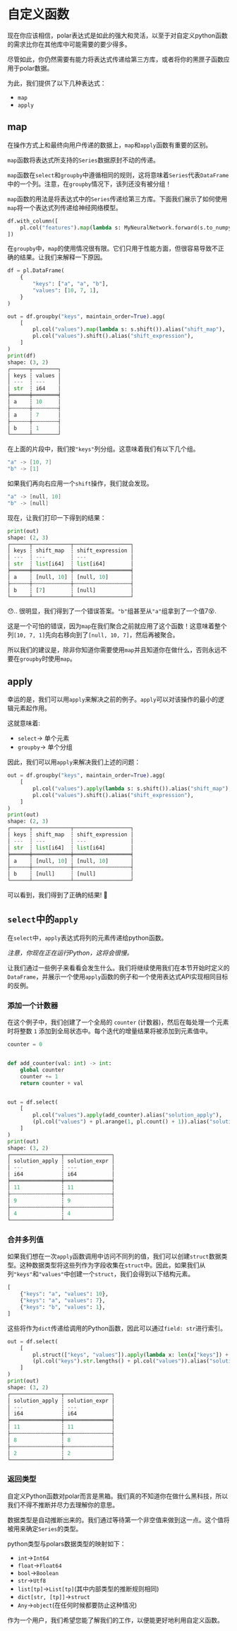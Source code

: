 # 自定义函数

现在你应该相信，polar表达式是如此的强大和灵活，以至于对自定义python函数的需求比你在其他库中可能需要的要少得多。

尽管如此，你仍然需要有能力将表达式传递给第三方库，或者将你的黑匣子函数应用于polar数据。

为此，我们提供了以下几种表达式：
- `map`
- `apply`

## map

在操作方式上和最终向用户传递的数据上，`map`和`apply`函数有重要的区别。

`map`函数将表达式所支持的`Series`数据原封不动的传递。

`map`函数在`select`和`groupby`中遵循相同的规则，这将意味着`Series`代表`DataFrame`中的一个列。注意，在`groupby`情况下，该列还没有被分组！

`map`函数的用法是将表达式中的`Series`传递给第三方库。下面我们展示了如何使用`map`将一个表达式列传递给神经网络模型。

```python
df.with_column([
    pl.col("features").map(lambda s: MyNeuralNetwork.forward(s.to_numpy())).alias("activations")
])
```

在`groupby`中，`map`的使用情况很有限。它们只用于性能方面，但很容易导致不正确的结果。让我们来解释一下原因。

```python
df = pl.DataFrame(
    {
        "keys": ["a", "a", "b"],
        "values": [10, 7, 1],
    }
)

out = df.groupby("keys", maintain_order=True).agg(
    [
        pl.col("values").map(lambda s: s.shift()).alias("shift_map"),
        pl.col("values").shift().alias("shift_expression"),
    ]
)
print(df)
shape: (3, 2)
┌──────┬────────┐
│ keys ┆ values │
│ ---  ┆ ---    │
│ str  ┆ i64    │
╞══════╪════════╡
│ a    ┆ 10     │
├╌╌╌╌╌╌┼╌╌╌╌╌╌╌╌┤
│ a    ┆ 7      │
├╌╌╌╌╌╌┼╌╌╌╌╌╌╌╌┤
│ b    ┆ 1      │
└──────┴────────┘
```

在上面的片段中，我们按`"keys"`列分组。这意味着我们有以下几个组。

```c
"a" -> [10, 7]
"b" -> [1]
```

如果我们再向右应用一个`shift`操作，我们就会发现。

```c
"a" -> [null, 10]
"b" -> [null]
```

现在，让我们打印一下得到的结果：

```python
print(out)
shape: (2, 3)
┌──────┬────────────┬──────────────────┐
│ keys ┆ shift_map  ┆ shift_expression │
│ ---  ┆ ---        ┆ ---              │
│ str  ┆ list[i64]  ┆ list[i64]        │
╞══════╪════════════╪══════════════════╡
│ a    ┆ [null, 10] ┆ [null, 10]       │
├╌╌╌╌╌╌┼╌╌╌╌╌╌╌╌╌╌╌╌┼╌╌╌╌╌╌╌╌╌╌╌╌╌╌╌╌╌╌┤
│ b    ┆ [7]        ┆ [null]           │
└──────┴────────────┴──────────────────┘
```

😯.. 很明显，我们得到了一个错误答案。`"b"`组甚至从`"a"`组拿到了一个值7😵.

这是一个可怕的错误，因为`map`在我们聚合之前就应用了这个函数！这意味着整个列`[10, 7, 1]`先向右移向到了`[null, 10, 7]`，然后再被聚合。

所以我们的建议是，除非你知道你需要使用`map`并且知道你在做什么，否则永远不要在`groupby`时使用`map`。

## apply

幸运的是，我们可以用`apply`来解决之前的例子。`apply`可以对该操作的最小的逻辑元素起作用。

这就意味着:

- `select`-> 单个元素
- `groupby`-> 单个分组

因此，我们可以用`apply`来解决我们上述的问题：

```python
out = df.groupby("keys", maintain_order=True).agg(
    [
        pl.col("values").apply(lambda s: s.shift()).alias("shift_map"),
        pl.col("values").shift().alias("shift_expression"),
    ]
)
print(out)
shape: (2, 3)
┌──────┬────────────┬──────────────────┐
│ keys ┆ shift_map  ┆ shift_expression │
│ ---  ┆ ---        ┆ ---              │
│ str  ┆ list[i64]  ┆ list[i64]        │
╞══════╪════════════╪══════════════════╡
│ a    ┆ [null, 10] ┆ [null, 10]       │
├╌╌╌╌╌╌┼╌╌╌╌╌╌╌╌╌╌╌╌┼╌╌╌╌╌╌╌╌╌╌╌╌╌╌╌╌╌╌┤
│ b    ┆ [null]     ┆ [null]           │
└──────┴────────────┴──────────────────┘
```

可以看到，我们得到了正确的结果! 🎉

## `select`中的`apply`

在`select`中，`apply`表达式将列的元素传递给python函数。

*注意，你现在正在运行Python，这将会很慢。*

让我们通过一些例子来看看会发生什么。我们将继续使用我们在本节开始时定义的`DataFrame`，并展示一个使用`apply`函数的例子和一个使用表达式API实现相同目标的反例。

### 添加一个计数器

在这个例子中，我们创建了一个全局的 `counter` (计数器)，然后在每处理一个元素时将整数 `1` 添加到全局状态中。每个迭代的增量结果将被添加到元素值中。

```python
counter = 0


def add_counter(val: int) -> int:
    global counter
    counter += 1
    return counter + val


out = df.select(
    [
        pl.col("values").apply(add_counter).alias("solution_apply"),
        (pl.col("values") + pl.arange(1, pl.count() + 1)).alias("solution_expr"),
    ]
)
print(out)
shape: (3, 2)
┌────────────────┬───────────────┐
│ solution_apply ┆ solution_expr │
│ ---            ┆ ---           │
│ i64            ┆ i64           │
╞════════════════╪═══════════════╡
│ 11             ┆ 11            │
├╌╌╌╌╌╌╌╌╌╌╌╌╌╌╌╌┼╌╌╌╌╌╌╌╌╌╌╌╌╌╌╌┤
│ 9              ┆ 9             │
├╌╌╌╌╌╌╌╌╌╌╌╌╌╌╌╌┼╌╌╌╌╌╌╌╌╌╌╌╌╌╌╌┤
│ 4              ┆ 4             │
└────────────────┴───────────────┘
```

### 合并多列值

如果我们想在一次`apply`函数调用中访问不同列的值，我们可以创建`struct`数据类型。这种数据类型将这些列作为字段收集在`struct`中。因此，如果我们从列`"keys"`和`"values"`中创建一个`struct`，我们会得到以下结构元素。

```python
[
    {"keys": "a", "values": 10},
    {"keys": "a", "values": 7},
    {"keys": "b", "values": 1},
]
```

这些将作为`dict`传递给调用的Python函数，因此可以通过`field: str`进行索引。

```python
out = df.select(
    [
        pl.struct(["keys", "values"]).apply(lambda x: len(x["keys"]) + x["values"]).alias("solution_apply"),
        (pl.col("keys").str.lengths() + pl.col("values")).alias("solution_expr"),
    ]
)
print(out)
shape: (3, 2)
┌────────────────┬───────────────┐
│ solution_apply ┆ solution_expr │
│ ---            ┆ ---           │
│ i64            ┆ i64           │
╞════════════════╪═══════════════╡
│ 11             ┆ 11            │
├╌╌╌╌╌╌╌╌╌╌╌╌╌╌╌╌┼╌╌╌╌╌╌╌╌╌╌╌╌╌╌╌┤
│ 8              ┆ 8             │
├╌╌╌╌╌╌╌╌╌╌╌╌╌╌╌╌┼╌╌╌╌╌╌╌╌╌╌╌╌╌╌╌┤
│ 2              ┆ 2             │
└────────────────┴───────────────┘
```

### 返回类型

自定义Python函数对polar而言是黑箱。我们真的不知道你在做什么黑科技，所以我们不得不推断并尽力去理解你的意思。

数据类型是自动推断出来的。我们通过等待第一个非空值来做到这一点。这个值将被用来确定`Series`的类型。

python类型与polars数据类型的映射如下：

- `int`->`Int64`
- `float`->`Float64`
- `bool`->`Boolean`
- `str`->`Utf8`
- `list[tp]`->`List[tp]`(其中内部类型的推断规则相同)
- `dict[str, [tp]]`->`struct`
- `Any`->`object`(在任何时候都要防止这种情况)

作为一个用户，我们希望您能了解我们的工作，以便能更好地利用自定义函数。